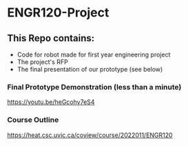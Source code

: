 # ENGR120-Project

## This Repo contains:
 - Code for robot made for first year engineering project
 - The project's RFP
 - The final presentation of our prototype (see below)

### Final Prototype Demonstration (less than a minute)
https://youtu.be/heGcohy7eS4

### Course Outline
https://heat.csc.uvic.ca/coview/course/2022011/ENGR120
